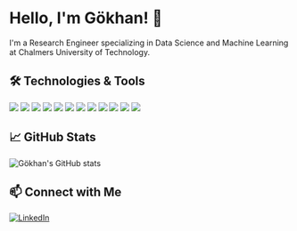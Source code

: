 # Hello, I'm Gökhan! 👋

I'm a Research Engineer specializing in Data Science and Machine Learning at Chalmers University of Technology.

## 🛠 Technologies & Tools
![](https://img.shields.io/badge/-Python-black?style=flat-square&logo=python)
![](https://img.shields.io/badge/-Java-black?style=flat-square&logo=java)
![](https://img.shields.io/badge/-C++-black?style=flat-square&logo=c%2B%2B)
![](https://img.shields.io/badge/-C-black?style=flat-square&logo=c)
![](https://img.shields.io/badge/-GitHub-black?style=flat-square&logo=github)
![](https://img.shields.io/badge/-Docker-black?style=flat-square&logo=docker)
![](https://img.shields.io/badge/-Flask-black?style=flat-square&logo=flask)
![](https://img.shields.io/badge/-Streamlit-black?style=flat-square&logo=streamlit)
![](https://img.shields.io/badge/-PyTorch-black?style=flat-square&logo=pytorch)
![](https://img.shields.io/badge/-PyTorch_Geometric-black?style=flat-square&logo=pytorch)
![](https://img.shields.io/badge/-Captum-black?style=flat-square&logo=pytorch)
![](https://img.shields.io/badge/-Scikit_learn-black?style=flat-square&logo=scikit-learn)

## 📈 GitHub Stats
![Gökhan's GitHub stats](https://github-readme-stats.vercel.app/api?username=gozsari&show_icons=true&theme=tokyonight&count_private=true)

## 📫 Connect with Me
[![LinkedIn](https://img.shields.io/badge/LinkedIn-0077B5?style=flat-square&logo=linkedin&logoColor=white)](https://www.linkedin.com/in/gozsari)





